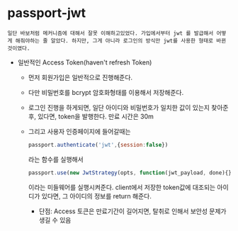 # passport-jwt

```일단 바보처럼 메커니즘에 대해서 잘못 이해하고있었다. 가입에서부터 jwt 를 발급해서 어떻게 해줘야하는 줄 알았다. 하지만, 그게 아니라 로그인의 방식만 jwt를 사용한 형태로 바뀐것이였다.```

* 일반적인 Access Token(haven't refresh Token)
  * 먼저 회원가입은 일반적으로 진행해준다.
  * 다만 비밀번호를 bcrypt 암호화형태를 이용해서 저장해준다.
  * 로그인 진행을 하게되면, 일단 아이디와 비밀번호가 일치한 값이 있는지 찾아준 후, 있다면, token을 발행한다. 만료 시간은 30m
  * 그리고 사용자 인증페이지에 들어갈때는 
    ```javascript
    passport.authenticate('jwt',{session:false})
    ```
    라는 함수를 실행해서
    ```javascript
    passport.use(new JwtStrategy(opts, function(jwt_payload, done){}))
    ```
    이라는 미들웨어를 실행시켜준다. client에서 저장한 token값에 대조되는 아이디가 있다면, 그 아이디의 정보를 return 해준다.

      * 단점: Access 토큰은 만료기간이 길어지면, 탈취로 인해서 보안성 문제가 생길 수 있음 